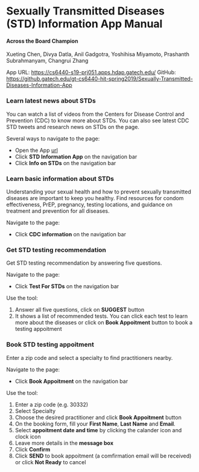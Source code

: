 # Sexually Transmitted Diseases (STD) Information App Manual

#### Across the Board Champion
Xueting Chen, Divya Datla, Anil Gadgotra, Yoshihisa Miyamoto, Prashanth Subrahmanyam, Changrui Zhang

App URL: https://cs6440-s19-prj051.apps.hdap.gatech.edu/
GitHub: https://github.gatech.edu/gt-cs6440-hit-spring2019/Sexually-Transmitted-Diseases-Information-App

### Learn latest news about STDs
You can watch a list of videos from the Centers for Disease Control and Prevention (CDC) to know more about STDs. You can also see latest CDC STD tweets and research news on STDs on the page.

Several ways to navigate to the page:
* Open the App [url](https://cs6440-s19-prj051.apps.hdap.gatech.edu/)
* Click **STD Information App** on the navigation bar
* Click **Info on STDs** on the navigation bar


### Learn basic information about STDs
Understanding your sexual health and how to prevent sexually transmitted diseases are important to keep you healthy. Find resources for condom effectiveness, PrEP, pregnancy, testing locations, and guidance on treatment and prevention for all diseases.

Navigate to the page:
* Click **CDC information** on the navigation bar


### Get STD testing recommendation
Get STD testing recommendation by answering five questions.

Navigate to the page:
* Click **Test For STDs** on the navigation bar

Use the tool:
1. Answer all five questions, click on **SUGGEST** button
2. It shows a list of recommended tests. You can click each test to learn more about the diseases or click on **Book Appoitment** button to book a testing appoitment 

### Book STD testing appoitment
Enter a zip code and select a specialty to find practitioners nearby.

Navigate to the page:
* Click **Book Appoitment** on the navigation bar

Use the tool:
1. Enter a zip code (e.g. 30332)
2. Select Specialty
3. Choose the desired practitioner and click **Book Appoitment** button
4. On the booking form, fill your **First Name**, **Last Name** and **Email**.
5. Select **appoitment date and time** by clicking the calander icon and clock icon
6. Leave more details in the **message box**
7. Click **Confirm**
8. Click **SEND** to book appoitment (a comfirmation email will be received) or click **Not Ready** to cancel
